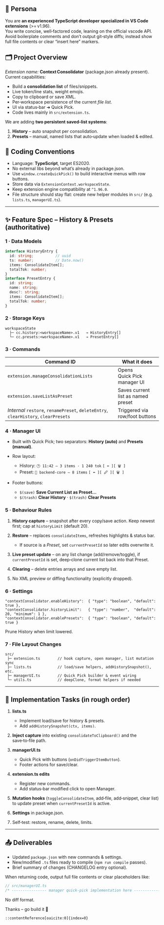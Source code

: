 <!--
  GEMINI.md  ·  Root-level context file for Gemini‑CLI
  Purpose: give Gemini a crystal‑clear spec + project info so it can
  implement the History & Presets feature in Context Consolidator.
-->

## 🤖 Persona

You are **an experienced TypeScript developer specialized in VS Code extensions** (>= v1.96).  
You write concise, well‑factored code, leaning on the official vscode API.  
Avoid boilerplate comments and don’t output git‑style diffs; instead show full file contents or clear “insert here” markers.

## 🗂️ Project Overview

*Extension name:* **Context Consolidator** (package.json already present).  
Current capabilities:

- Build a **consolidation list** of files/snippets.
- Live token/line stats, weight emojis.
- Copy to clipboard or save XML.
- Per‑workspace persistence of the current *file list*.
- UI via status‑bar ➜ Quick Pick.
- Code lives mainly in `src/extension.ts`.

We are adding **two persistent saved‑list systems**:

1. **History** – auto snapshot per consolidation.
2. **Presets** – manual, named lists that auto‑update when loaded & edited.

## 📏 Coding Conventions

- Language: **TypeScript**, target ES2020.
- No external libs beyond what’s already in package.json.
- Use `window.createQuickPick()` to build interactive menus with row buttons.
- Store data via `ExtensionContext.workspaceState`.
- Keep extension engine compatibility at `^1.96.0`.
- File structure should stay flat: create new helper modules in `src/` (e.g. `lists.ts`, `managerUI.ts`).

---

## ✨ Feature Spec – History & Presets (authoritative)

### 1 · Data Models

```ts
interface HistoryEntry {
  id: string;          // uuid
  ts: number;          // Date.now()
  items: ConsolidateItem[];
  totalTok: number;
}
interface PresetEntry {
  id: string;
  name: string;
  desc?: string;
  items: ConsolidateItem[];
  totalTok: number;
}
````

### 2 · Storage Keys

```
workspaceState
  ├─ cc.history:<workspaceName>.v1   → HistoryEntry[]
  └─ cc.presets:<workspaceName>.v1   → PresetEntry[]
```

### 3 · Commands

| Command ID                                                                          | What it does                       |
| ----------------------------------------------------------------------------------- | ---------------------------------- |
| `extension.manageConsolidationLists`                                                | Opens Quick Pick manager UI        |
| `extension.saveListAsPreset`                                                        | Saves current list as named preset |
| *Internal* `restore`, `renamePreset`, `deleteEntry`, `clearHistory`, `clearPresets` | Triggered via row/foot buttons     |

### 4 · Manager UI

* Built with Quick Pick; two separators: **History (auto)** and **Presets (manual)**.
* Row layout:

  * History: `🕑 11:42 — 3 items · 1 240 tok` `[ ⬅ ][ 🗑 ]`
  * Preset:  `📌 backend‑core — 8 items` `[ ⬅ ][ 🖉 ][ 🗑 ]`
* Footer buttons:

  * `$(save)` **Save Current List as Preset…**
  * `$(trash)` **Clear History**  ·  `$(trash)` **Clear Presets**

### 5 · Behaviour Rules

1. **History capture** – snapshot after every copy/save action. Keep newest first; cap at `historyLimit` (default 20).
2. **Restore** – replaces `consolidateItems`, refreshes highlights & status bar.

   * If source is a *Preset*, set `currentPresetId` so later edits overwrite it.
3. **Live preset update** – on any list change (add/remove/toggle), if `currentPresetId` is set, deep‑clone current list back into that Preset.
4. **Clearing** – delete entries arrays and save empty list.
5. No XML preview or diffing functionality (explicitly dropped).

### 6 · Settings

```jsonc
"contextConsolidator.enableHistory":  { "type": "boolean", "default": true },
"contextConsolidator.historyLimit":   { "type": "number",  "default": 20, "minimum": 1 },
"contextConsolidator.enablePresets":  { "type": "boolean", "default": true }
```

Prune History when limit lowered.

### 7 · File Layout Changes

```
src/
 ├─ extension.ts        // hook capture, open manager, list mutation sync
 ├─ lists.ts            // load/save helpers, addHistorySnapshot(), etc.
 ├─ managerUI.ts        // Quick Pick builder & event wiring
 └─ utils.ts            // deepClone, format helpers if needed
```

---

## 🚧 Implementation Tasks (in rough order)

1. **lists.ts**

   * Implement load/save for history & presets.
   * Add `addHistorySnapshot(ctx, items)`.
2. **Inject capture** into existing `consolidateToClipboard()` and the save‑to‑file path.
3. **managerUI.ts**

   * Quick Pick with buttons (`onDidTriggerItemButton`).
   * Footer actions for save/clear.
4. **extension.ts edits**

   * Register new commands.
   * Add status‑bar modified click to open Manager.
5. **Mutation hooks** (`toggleConsolidateItem`, add‑file, add‑snippet, clear list) to update preset when `currentPresetId` is active.
6. **Settings** in package.json.
7. Self‑test: restore, rename, delete, limits.

---

## 📤 Deliverables

* Updated `package.json` with new commands & settings.
* New/modified `.ts` files ready to compile (`npm run compile` passes).
* Brief summary of changes (CHANGELOG entry optional).

When returning code, output full file contents or clear placeholders like:

```ts
// src/managerUI.ts
/* ---------------- manager quick‑pick implementation here ---------------- */
```

No diff format.

Thanks – go build it 🚀

```
::contentReference[oaicite:0]{index=0}
